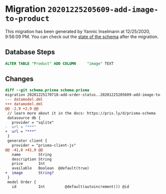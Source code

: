 # Migration `20201225205609-add-image-to-product`

This migration has been generated by Yannic Inselmann at 12/25/2020, 9:56:09 PM.
You can check out the [state of the schema](./schema.prisma) after the migration.

## Database Steps

```sql
ALTER TABLE "Product" ADD COLUMN     "image" TEXT
```

## Changes

```diff
diff --git schema.prisma schema.prisma
migration 20201225170718-add-order-status..20201225205609-add-image-to-product
--- datamodel.dml
+++ datamodel.dml
@@ -2,9 +2,9 @@
 // learn more about it in the docs: https://pris.ly/d/prisma-schema
 datasource db {
   provider = "sqlite"
-  url = "***"
+  url = "***"
 }
 generator client {
   provider = "prisma-client-js"
@@ -41,8 +41,9 @@
   name        String   
   description String   
   price       Int      
   available   Boolean  @default(true)
+  image       String?
 }
 model Order {
   id          Int         @default(autoincrement()) @id
```


